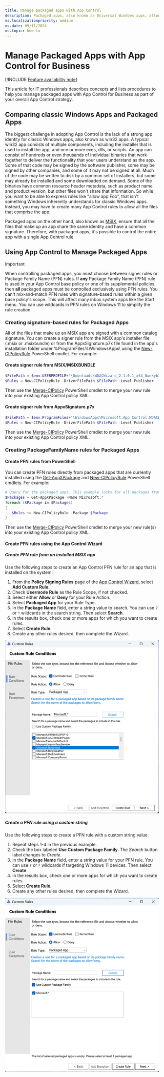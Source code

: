 ```yaml
---
title: Manage packaged apps with App Control
description: Packaged apps, also known as Universal Windows apps, allow you to control the entire app by using a single App Control for Business rule.
ms.localizationpriority: medium
ms.date: 09/11/2024
ms.topic: how-to
---
```


# Manage Packaged Apps with App Control for Business

[!INCLUDE [Feature availability note](../includes/feature-availability-note.md)]

This article for IT professionals describes concepts and lists procedures to help you manage packaged apps with App Control for Business as part of your overall App Control strategy.

## Comparing classic Windows Apps and Packaged Apps

The biggest challenge in adopting App Control is the lack of a strong app identity for classic Windows apps, also known as win32 apps. A typical win32 app consists of multiple components, including the installer that is used to install the app, and one or more exes, dlls, or scripts. An app can consist of hundreds or even thousands of individual binaries that work together to deliver the functionality that your users understand as the app. Some of that code may be signed by the software publisher, some may be signed by other companies, and some of it may not be signed at all. Much of the code may be written to disk by a common set of installers, but some may already be installed and some downloaded on demand. Some of the binaries have common resource header metadata, such as product name and product version, but other files won't share that information. So while you want to be able to express rules like "allow app Foo", that isn't something Windows inherently understands for classic Windows apps. Instead, you may have to create many App Control rules to allow all the files that comprise the app.

Packaged apps on the other hand, also known as [MSIX](/windows/msix/overview), ensure that all the files that make up an app share the same identity and have a common signature. Therefore, with packaged apps, it's possible to control the entire app with a single App Control rule.

## Using App Control to Manage Packaged Apps

> [!IMPORTANT]
> When controlling packaged apps, you must choose between signer rules or Package Family Name (PFN) rules. If **any** Package Family Name (PFN) rule is used in your App Control base policy or one of its supplemental policies, then **all** packaged apps must be controlled exclusively using PFN rules. You can't mix-and-match PFN rules with signature-based rules within a given base policy's scope. This will affect many inbox system apps like the Start menu. You can use wildcards in PFN rules on Windows 11 to simplify the rule creation.

### Creating signature-based rules for Packaged Apps

All of the files that make up an MSIX app are signed with a common catalog signature. You can create a signer rule from the MSIX app's installer file (\.msix or \.msixbundle) or from the AppxSignature.p7x file found in the app's installation folder under %ProgramFiles%\\WindowsApps\\ using the [New-CIPolicyRule](/powershell/module/configci/new-cipolicyrule) PowerShell cmdlet. For example:

#### Create signer rule from MSIX/MSIXBUNDLE

```powershell
$FilePath = $env:USERPROFILE+'\Downloads\WDACWizard_2.1.0.1_x64_8wekyb3d8bbwe.MSIX'
$Rules = New-CIPolicyRule -DriverFilePath $FilePath -Level Publisher
```

Then use the [Merge-CIPolicy](/powershell/module/configci/merge-cipolicy) PowerShell cmdlet to merge your new rule into your existing App Control policy XML.

#### Create signer rule from AppxSignature.p7x

```powershell
$FilePath = $env:ProgramFiles+'\WindowsApps\Microsoft.App Control.WDACWizard_2.1.0.1_x64__8wekyb3d8bbwe\AppxSignature.p7x'
$Rules = New-CIPolicyRule -DriverFilePath $FilePath -Level Publisher
```

Then use the [Merge-CIPolicy](/powershell/module/configci/merge-cipolicy) PowerShell cmdlet to merge your new rule into your existing App Control policy XML.

### Creating PackageFamilyName rules for Packaged Apps

#### Create PFN rules from PowerShell

You can create PFN rules directly from packaged apps that are currently installed using the [Get-AppXPackage](/powershell/module/appx/get-appxpackage) and [New-CIPolicyRule](/powershell/module/configci/new-cipolicyrule) PowerShell cmdlets. For example:

```powershell
# Query for the packaged apps. This example looks for all packages from Microsoft.
$Packages = Get-AppXPackage -Name Microsoft.*
foreach ($Package in $Packages)
{
   $Rules += New-CIPolicyRule -Package $Package
}
```

Then use the [Merge-CIPolicy](/powershell/module/configci/merge-cipolicy) PowerShell cmdlet to merge your new rule(s) into your existing App Control policy XML.

#### Create PFN rules using the App Control Wizard

##### Create PFN rule from an installed MSIX app

Use the following steps to create an App Control PFN rule for an app that is installed on the system:

1. From the **Policy Signing Rules** page of the [App Control Wizard](https://aka.ms/wdacwizard), select **Add Custom Rule**.
2. Check **Usermode Rule** as the Rule Scope, if not checked.
3. Select either **Allow** or **Deny** for your Rule Action.
4. Select **Packaged App** for your Rule Type.
5. In the **Package Name** field, enter a string value to search. You can use `?` or `*` wildcards in the search string. Then select **Search**.
6. In the results box, check one or more apps for which you want to create rules.
7. Select **Create Rule**.
8. Create any other rules desired, then complete the Wizard.

![Create PFN rule from App Control Wizard](../images/appcontrol-wizard-custom-pfn-rule.png)

##### Create a PFN rule using a custom string

Use the following steps to create a PFN rule with a custom string value:

1. Repeat steps 1-4 in the previous example.
2. Check the box labeled **Use Custom Package Family**. The *Search* button label changes to *Create*.
3. In the **Package Name** field, enter a string value for your PFN rule. You can use `?` or `*` wildcards if targeting Windows 11 devices. Then select **Create**
4. In the results box, check one or more apps for which you want to create rules.
5. Select **Create Rule**.
6. Create any other rules desired, then complete the Wizard.

![Create PFN rule with custom string from App Control Wizard](../images/appcontrol-wizard-custom-manual-pfn-rule.png)
